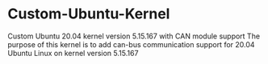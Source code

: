 # Custom-Ubuntu-Kernel
Custom Ubuntu 20.04 kernel version 5.15.167 with CAN module support
The purpose of this kernel is to add can-bus communication support for 20.04 Ubuntu Linux on kernel version 5.15.167
